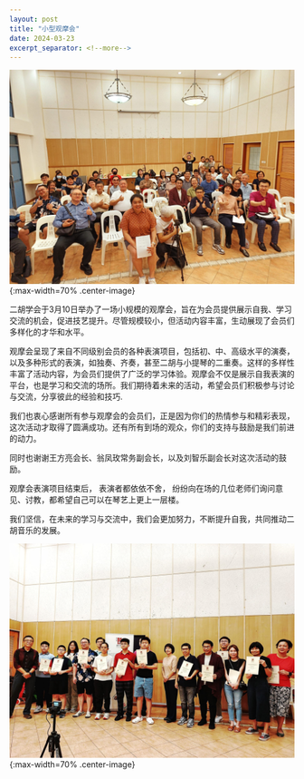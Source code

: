 ```yaml
---
layout: post
title: "小型观摩会"
date: 2024-03-23
excerpt_separator: <!--more-->
---
```

![](/files/2024-small-seminar/1.jpg){:max-width=70% .center-image}

二胡学会于3月10日举办了一场小规模的观摩会，旨在为会员提供展示自我、学习交流的机会，促进技艺提升。尽管规模较小，但活动内容丰富，生动展现了会员们多样化的才华和水平。
<!--more-->

观摩会呈现了来自不同级别会员的各种表演项目，包括初、中、高级水平的演奏，以及多种形式的表演，如独奏、齐奏，甚至二胡与小提琴的二重奏。这样的多样性丰富了活动内容，为会员们提供了广泛的学习体验。观摩会不仅是展示自我表演的平台，也是学习和交流的场所。我们期待着未来的活动，希望会员们积极参与讨论与交流，分享彼此的经验和技巧.

我们也衷心感谢所有参与观摩会的会员们，正是因为你们的热情参与和精彩表现，这次活动才取得了圆满成功。还有所有到场的观众，你们的支持与鼓励是我们前进的动力。

同时也谢谢王方亮会长、翁凤玫常务副会长，以及刘智乐副会长对这次活动的鼓励。

观摩会表演项目结束后， 表演者都依依不舍， 纷纷向在场的几位老师们询问意见、讨教，都希望自己可以在琴艺上更上一层楼。

我们坚信，在未来的学习与交流中，我们会更加努力，不断提升自我，共同推动二胡音乐的发展。

![](/files/2024-small-seminar/2.jpg){:max-width=70% .center-image}
